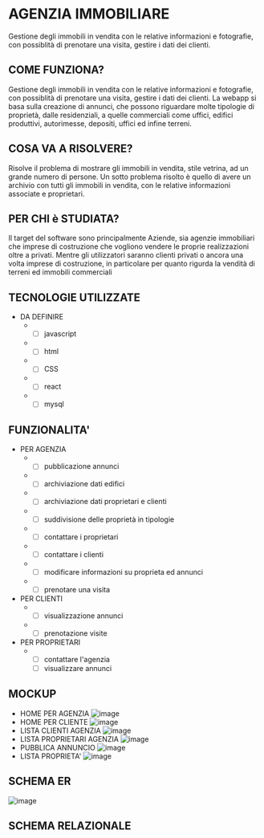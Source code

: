 # AGENZIA IMMOBILIARE
Gestione degli immobili in vendita con le relative informazioni e fotografie, con possiblità di prenotare una visita, gestire i dati dei clienti.
## COME FUNZIONA?
Gestione degli immobili in vendita con le relative informazioni e fotografie, con possiblità di prenotare una visita, gestire i dati dei clienti. La webapp si basa sulla creazione di annunci, che possono riguardare molte tipologie di proprietà, dalle residenziali, a quelle commerciali come uffici, edifici produttivi, autorimesse, depositi, uffici ed infine terreni.
## COSA VA A RISOLVERE?
Risolve il problema di mostrare gli immobili in vendita, stile vetrina, ad un grande numero di persone. Un sotto problema risolto è quello di avere un archivio con tutti  gli immobili in vendita, con le relative informazioni associate e proprietari.
## PER CHI è STUDIATA?
Il target del software sono principalmente Aziende, sia agenzie immobiliari che imprese di costruzione che vogliono vendere le proprie realizzazioni oltre a privati. Mentre gli utilizzatori saranno clienti privati o ancora una volta imprese di costruzione, in particolare per quanto rigurda la vendità di terreni ed immobili commerciali
## TECNOLOGIE UTILIZZATE
 * DA DEFINIRE
    * - [ ] javascript
    * - [ ] html
    * - [ ] CSS
    * - [ ] react
    * - [ ] mysql
## FUNZIONALITA'
* PER AGENZIA
    * - [ ] pubblicazione annunci
    * - [ ] archiviazione dati edifici
    * - [ ] archiviazione dati proprietari e clienti
    * - [ ] suddivisione delle proprietà in tipologie
    * - [ ] contattare i proprietari
    * - [ ] contattare i clienti
    * - [ ] modificare informazioni su proprieta ed annunci
    * - [ ] prenotare una visita
* PER CLIENTI
    * - [ ] visualizzazione annunci
    * - [ ] prenotazione visite
* PER PROPRIETARI 
    * - [ ] contattare l'agenzia
      - [ ] visualizzare annunci
## MOCKUP
* HOME PER AGENZIA
![image](https://github.com/MarcoMontanelli/agenziaImmobiliare/assets/101709469/400ae01a-9c53-42de-82b9-f7ff07cdb780)
* HOME PER CLIENTE
![image](https://github.com/MarcoMontanelli/agenziaImmobiliare/assets/101709469/30a85b05-1565-4c44-8124-14044fe7cbf0)
* LISTA CLIENTI AGENZIA
![image](https://github.com/MarcoMontanelli/agenziaImmobiliare/assets/101709469/17234d3c-1bc8-4146-ab25-9c1218153ec5)
* LISTA PROPRIETARI AGENZIA
![image](https://github.com/MarcoMontanelli/agenziaImmobiliare/assets/101709469/7ce5c940-b28a-4165-a964-49e1fdee5568)
* PUBBLICA ANNUNCIO
![image](https://github.com/MarcoMontanelli/agenziaImmobiliare/assets/101709469/9215932c-d8ce-48bc-aa83-e0300a5784e0)
* LISTA PROPRIETA'
![image](https://github.com/MarcoMontanelli/agenziaImmobiliare/assets/101709469/d600e817-6ec8-4a1c-96e7-e9e332a4cd8d)
## SCHEMA ER
![image](https://github.com/MarcoMontanelli/agenziaImmobiliare/assets/101709469/d6480b2f-7b7b-49f7-a3d1-3298df220493)
## SCHEMA RELAZIONALE






